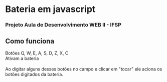 # Bateria em javascript

### Projeto Aula de Desenvolvimento WEB II - IFSP

## Como funciona

Botões Q, W, E, A, S, D, Z, X, C
<br>
Ativam a bateria
<br><br>
Ao digitar alguns desses botões no campo e clicar em "tocar" ele aciona os botões digitados da bateria.